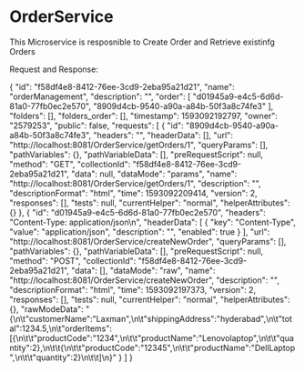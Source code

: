 # OrderService
This Microservice is resposnible to Create Order and Retrieve existinfg Orders


Request and Response:

{
	"id": "f58df4e8-8412-76ee-3cd9-2eba95a21d21",
	"name": "orderManagement",
	"description": "",
	"order": [
		"d01945a9-e4c5-6d6d-81a0-77fb0ec2e570",
		"8909d4cb-9540-a90a-a84b-50f3a8c74fe3"
	],
	"folders": [],
	"folders_order": [],
	"timestamp": 1593092192797,
	"owner": "2579253",
	"public": false,
	"requests": [
		{
			"id": "8909d4cb-9540-a90a-a84b-50f3a8c74fe3",
			"headers": "",
			"headerData": [],
			"url": "http://localhost:8081/OrderService/getOrders/1",
			"queryParams": [],
			"pathVariables": {},
			"pathVariableData": [],
			"preRequestScript": null,
			"method": "GET",
			"collectionId": "f58df4e8-8412-76ee-3cd9-2eba95a21d21",
			"data": null,
			"dataMode": "params",
			"name": "http://localhost:8081/OrderService/getOrders/1",
			"description": "",
			"descriptionFormat": "html",
			"time": 1593092209414,
			"version": 2,
			"responses": [],
			"tests": null,
			"currentHelper": "normal",
			"helperAttributes": {}
		},
		{
			"id": "d01945a9-e4c5-6d6d-81a0-77fb0ec2e570",
			"headers": "Content-Type: application/json\n",
			"headerData": [
				{
					"key": "Content-Type",
					"value": "application/json",
					"description": "",
					"enabled": true
				}
			],
			"url": "http://localhost:8081/OrderService/createNewOrder",
			"queryParams": [],
			"pathVariables": {},
			"pathVariableData": [],
			"preRequestScript": null,
			"method": "POST",
			"collectionId": "f58df4e8-8412-76ee-3cd9-2eba95a21d21",
			"data": [],
			"dataMode": "raw",
			"name": "http://localhost:8081/OrderService/createNewOrder",
			"description": "",
			"descriptionFormat": "html",
			"time": 1593092197373,
			"version": 2,
			"responses": [],
			"tests": null,
			"currentHelper": "normal",
			"helperAttributes": {},
			"rawModeData": "{\n\t\"customerName\":\"Laxman\",\n\t\"shippingAddress\":\"hyderabad\",\n\t\"total\":1234.5,\n\t\"orderItems\":[{\n\t\t\"productCode\":\"1234\",\n\t\t\"productName\":\"Lenovolaptop\",\n\t\t\"quantity\":2},\n\t\t{\n\t\t\"productCode\":\"12345\",\n\t\t\"productName\":\"DellLaptop\",\n\t\t\"quantity\":2}\n\t\t]\n}"
		}
	]
}
